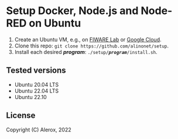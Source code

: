 # Setup Docker, Node.js and Node-RED on Ubuntu
1. Create an Ubuntu VM, e.g., on [FIWARE Lab](https://cloud.lab.fiware.org) or [Google Cloud](https://console.cloud.google.com/compute/instancesAdd).
2. Clone this repo: ``git clone https://github.com/alinonet/setup``.
3. Install each desired ***program***: ``./setup/``***``program``***``/install.sh``.
## Tested versions
- Ubuntu 20.04 LTS
- Ubuntu 22.04 LTS
- Ubuntu 22.10
## License
Copyright (C) Alerox, 2022
